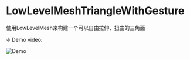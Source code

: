 # LowLevelMeshTriangleWithGesture
 使用LowLevelMesh来构建一个可以自由拉伸、扭曲的三角面
 
 ↓ Demo video:
 
![Demo](ezgif-4-d86687fd2f.gif)
